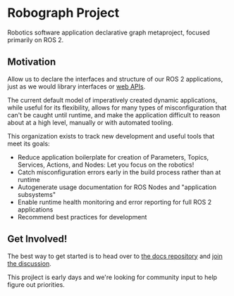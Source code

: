 # Robograph Project

Robotics software application declarative graph metaproject, focused primarily on ROS 2.

## Motivation

Allow us to declare the interfaces and structure of our ROS 2 applications, just as we would library interfaces or [web APIs](https://www.openapis.org).

The current default model of imperatively created dynamic applications, while useful for its flexibility, allows for many types of misconfiguration that can't be caught until runtime, and make the application difficult to reason about at a high level, manually or with automated tooling. 

This organization exists to track new development and useful tools that meet its goals:
- Reduce application boilerplate for creation of Parameters, Topics, Services, Actions, and Nodes: Let you focus on the robotics!
- Catch misconfiguration errors early in the build process rather than at runtime
- Autogenerate usage documentation for ROS Nodes and "application subsystems"
- Enable runtime health monitoring and error reporting for full ROS 2 applications
- Recommend best practices for development

## Get Involved!

The best way to get started is to head over to [the docs repository](https://github.com/robograph-project/docs) and [join the discussion](https://github.com/orgs/robograph-project/discussions). 

This projlect is early days and we're looking for community input to help figure out priorities.

